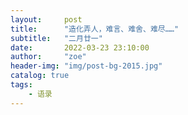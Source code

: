```yaml
---
layout:     post
title:      "造化弄人，难言、难舍、难尽……"
subtitle:   "二月廿一"
date:       2022-03-23 23:10:00
author:     "zoe"
header-img: "img/post-bg-2015.jpg"
catalog: true
tags:
    - 语录
---
```

